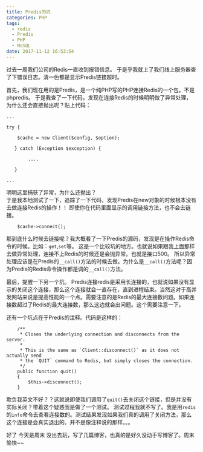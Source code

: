 ```yaml
---
title: Predis的坑
categories: PHP
tags:
  - redis
  - Predis
  - PHP
  - NoSQL
date: 2017-11-12 16:53:54
---
```


过去一周我们公司的Redis一直收到报错信息。 于是乎我就上了我们线上服务器查了下错误日志。清一色都是显示Predis链接超时。
<!-- more -->
首先，我们现在用的是Predis，是一个纯PHP写的PHP连接Redis的一个包。不是phpredis。
于是我查了一下代码，发现在连接Redis的时候明明做了异常处理，为什么还会直接抛出呢？贴上代码：

```
...

try {

    $cache = new Client($config, $option);

   } catch (Exception $exception) {
        
        ....
        
   }
        
...
```

明明这里捕获了异常，为什么还抛出？  
于是我本地测试了一下，追踪了一下代码，发现Predis在new对象的时候根本没有去做连接Redis的操作！！
即使你在代码里面显示的调用链接方法，也不会去链接。
```
    $cache->connect();
```

那到底什么时候去链接呢？我大概看了一下Predis的源码，发现是在操作Redis命令的时候。比如：`get`,`set`等。
这是一个比较坑的地方。也就说如果跟我上面那样去做异常处理，连接不上Redis的时候还是会抛异常。也就是接口500。
所以异常处理应该是在Predis的`__call()`方法的时候去做。为什么是`__call()`方法呢？因为Predis的Redis命令操作都是调的`__call()`方法。

最后，提醒一下另一个坑。  Predis连接redis是采用长连接的，也就说如果没有显示的关闭这个连接，那么这个连接就会一直存在，直到进程结束。当然这对于高并发网站来说是提高性能的一个点。需要注意的是Redis的最大连接数问题。如果连接数超过了Redis的最大连接数，那么这边就会出问题。这个需要注意一下。

还有一个坑点在于Predis的注释。代码是这样的：
```
    /**
     * Closes the underlying connection and disconnects from the server.
     *
     * This is the same as `Client::disconnect()` as it does not actually send
     * the `QUIT` command to Redis, but simply closes the connection.
     */
    public function quit()
    {
        $this->disconnect();
    }
```

欺负我英文不好？？这就说即使我们调用了`quit()`去关闭这个链接，但是并没有实际关闭？带着这个疑惑我是做了一个测试。
测试过程我就不写了。我是用`redis`的`info`命令去查看连接数的。测试结果发现如果我们真的调用了关闭方法，那么这个连接是会真实退出的。并不是像注释说的那样。。。



好了  今天是周末 没出去玩，写了几篇博客，也真的是好久没动手写博客了。周末愉快~~

